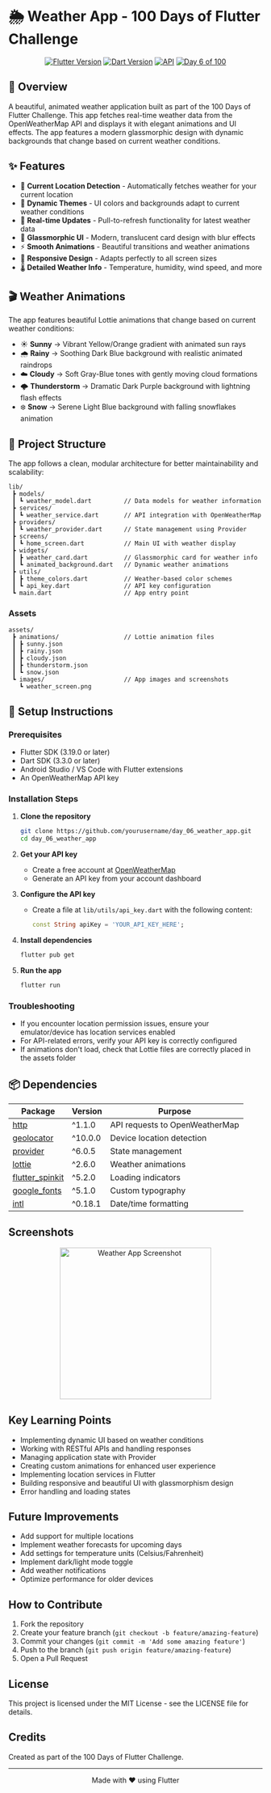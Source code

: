# 🌦️ Weather App - 100 Days of Flutter Challenge

<p align="center">
  <a href="https://flutter.dev"><img src="https://img.shields.io/badge/Flutter-3.19.0-blue?logo=flutter" alt="Flutter Version"></a>
  <a href="https://dart.dev"><img src="https://img.shields.io/badge/Dart-3.3.0-blue?logo=dart" alt="Dart Version"></a>
  <a href="https://openweathermap.org/api"><img src="https://img.shields.io/badge/API-OpenWeatherMap-orange" alt="API"></a>
  <a href="https://github.com/yourusername/day_06_weather_app"><img src="https://img.shields.io/badge/Day-6%2F100-success" alt="Day 6 of 100"></a>
</p>

## 📱 Overview
A beautiful, animated weather application built as part of the 100 Days of Flutter Challenge. This app fetches real-time weather data from the OpenWeatherMap API and displays it with elegant animations and UI effects. The app features a modern glassmorphic design with dynamic backgrounds that change based on current weather conditions.

## ✨ Features
- 📍 **Current Location Detection** - Automatically fetches weather for your current location
- 🎨 **Dynamic Themes** - UI colors and backgrounds adapt to current weather conditions
- 🔄 **Real-time Updates** - Pull-to-refresh functionality for latest weather data
- 🌈 **Glassmorphic UI** - Modern, translucent card design with blur effects
- ⚡ **Smooth Animations** - Beautiful transitions and weather animations
- 📱 **Responsive Design** - Adapts perfectly to all screen sizes
- 🌡️ **Detailed Weather Info** - Temperature, humidity, wind speed, and more

## 🎬 Weather Animations
The app features beautiful Lottie animations that change based on current weather conditions:

- ☀️ **Sunny** → Vibrant Yellow/Orange gradient with animated sun rays
- 🌧️ **Rainy** → Soothing Dark Blue background with realistic animated raindrops
- ☁️ **Cloudy** → Soft Gray-Blue tones with gently moving cloud formations
- 🌩️ **Thunderstorm** → Dramatic Dark Purple background with lightning flash effects
- ❄️ **Snow** → Serene Light Blue background with falling snowflakes animation

## 📂 Project Structure
The app follows a clean, modular architecture for better maintainability and scalability:

```
lib/
 ┣ models/
 ┃ ┗ weather_model.dart         // Data models for weather information
 ┣ services/
 ┃ ┗ weather_service.dart       // API integration with OpenWeatherMap
 ┣ providers/
 ┃ ┗ weather_provider.dart      // State management using Provider
 ┣ screens/
 ┃ ┗ home_screen.dart           // Main UI with weather display
 ┣ widgets/
 ┃ ┣ weather_card.dart          // Glassmorphic card for weather info
 ┃ ┗ animated_background.dart   // Dynamic weather animations
 ┣ utils/
 ┃ ┣ theme_colors.dart          // Weather-based color schemes
 ┃ ┗ api_key.dart               // API key configuration
 ┗ main.dart                    // App entry point
```

### Assets
```
assets/
 ┣ animations/                  // Lottie animation files
 ┃ ┣ sunny.json
 ┃ ┣ rainy.json
 ┃ ┣ cloudy.json
 ┃ ┣ thunderstorm.json
 ┃ ┗ snow.json
 ┗ images/                      // App images and screenshots
   ┗ weather_screen.png
```

## 🚀 Setup Instructions

### Prerequisites
- Flutter SDK (3.19.0 or later)
- Dart SDK (3.3.0 or later)
- Android Studio / VS Code with Flutter extensions
- An OpenWeatherMap API key

### Installation Steps
1. **Clone the repository**
   ```bash
   git clone https://github.com/yourusername/day_06_weather_app.git
   cd day_06_weather_app
   ```

2. **Get your API key**
   - Create a free account at [OpenWeatherMap](https://openweathermap.org/api)
   - Generate an API key from your account dashboard

3. **Configure the API key**
   - Create a file at `lib/utils/api_key.dart` with the following content:
     ```dart
     const String apiKey = 'YOUR_API_KEY_HERE';
     ```

4. **Install dependencies**
   ```bash
   flutter pub get
   ```

5. **Run the app**
   ```bash
   flutter run
   ```

### Troubleshooting
- If you encounter location permission issues, ensure your emulator/device has location services enabled
- For API-related errors, verify your API key is correctly configured
- If animations don't load, check that Lottie files are correctly placed in the assets folder

## 📦 Dependencies

| Package | Version | Purpose |
|---------|---------|----------|
| [http](https://pub.dev/packages/http) | ^1.1.0 | API requests to OpenWeatherMap |
| [geolocator](https://pub.dev/packages/geolocator) | ^10.0.0 | Device location detection |
| [provider](https://pub.dev/packages/provider) | ^6.0.5 | State management |
| [lottie](https://pub.dev/packages/lottie) | ^2.6.0 | Weather animations |
| [flutter_spinkit](https://pub.dev/packages/flutter_spinkit) | ^5.2.0 | Loading indicators |
| [google_fonts](https://pub.dev/packages/google_fonts) | ^5.1.0 | Custom typography |
| [intl](https://pub.dev/packages/intl) | ^0.18.1 | Date/time formatting |

## Screenshots

<p align="center">
  <img src="assets/images/weather_screen.png" alt="Weather App Screenshot" width="300">
</p>

## Key Learning Points
- Implementing dynamic UI based on weather conditions
- Working with RESTful APIs and handling responses
- Managing application state with Provider
- Creating custom animations for enhanced user experience
- Implementing location services in Flutter
- Building responsive and beautiful UI with glassmorphism design
- Error handling and loading states

## Future Improvements
- Add support for multiple locations
- Implement weather forecasts for upcoming days
- Add settings for temperature units (Celsius/Fahrenheit)
- Implement dark/light mode toggle
- Add weather notifications
- Optimize performance for older devices

## How to Contribute
1. Fork the repository
2. Create your feature branch (`git checkout -b feature/amazing-feature`)
3. Commit your changes (`git commit -m 'Add some amazing feature'`)
4. Push to the branch (`git push origin feature/amazing-feature`)
5. Open a Pull Request

## License
This project is licensed under the MIT License - see the LICENSE file for details.

## Credits
Created as part of the 100 Days of Flutter Challenge.

---

<p align="center">Made with ❤️ using Flutter</p>
 